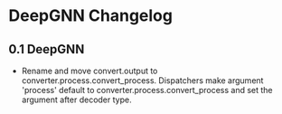 # DeepGNN Changelog

## 0.1 DeepGNN

* Rename and move convert.output to converter.process.convert_process. Dispatchers make argument 'process' default to converter.process.convert_process and set the argument after decoder type.

